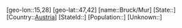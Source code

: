 ﻿---
location: [47,42,15,28]
type: City
SpocWebEntityId: 29371
isDeleted: false
confidential: public
tags:
- geo/City

---

[geo-lon::15,28]
[geo-lat::47,42]
[name::Bruck/Mur]
[State::]
[Country::[Austria](geo/Continent/Europe/Austria.md)]
[StateId::]
[Population::]
[Unknown::]

